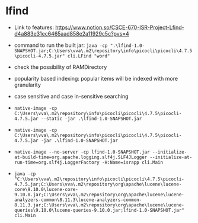 # lfind

- Link to features: https://www.notion.so/CSCE-670-ISR-Project-Lfind-d4a883e31ec6465aad858e2a11929c5c?pvs=4
- command to run the built jar: `java -cp ".\lfind-1.0-SNAPSHOT.jar;C:\Users\vva\.m2\repository\info\picocli\picocli\4.7.5\picocli-4.7.5.jar" cli.LFind "word"`
- check the possibility of RAMDirectory
- popularity based indexing: popular items will be indexed with more granularity
- case sensitive and case in-sensitive searching
- `native-image -cp C:\Users\vva\.m2\repository\info\picocli\picocli\4.7.5\picocli-4.7.5.jar --static -jar .\lfind-1.0-SNAPSHOT.jar`
- `native-image -cp C:\Users\vva\.m2\repository\info\picocli\picocli\4.7.5\picocli-4.7.5.jar -jar .\lfind-1.0-SNAPSHOT.jar`
- `native-image --no-server -cp lfind-1.0-SNAPSHOT.jar --initialize-at-build-time=org.apache.logging.slf4j.SLF4JLogger --initialize-at-run-time=org.slf4j.LoggerFactory -H:Name=israpp cli.Main`

- `java -cp "C:\Users\vva\.m2\repository\info\picocli\picocli\4.7.5\picocli-4.7.5.jar;C:\Users\vva\.m2\repository\org\apache\lucene\lucene-core\9.10.0\lucene-core-9.10.0.jar;C:\Users\vva\.m2\repository\org\apache\lucene\lucene-analyzers-common\8.11.3\lucene-analyzers-common-8.11.3.jar;C:\Users\vva\.m2\repository\org\apache\lucene\lucene-queries\9.10.0\lucene-queries-9.10.0.jar;lfind-1.0-SNAPSHOT.jar" cli.Main`